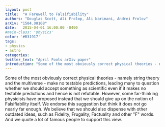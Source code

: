 ```yaml
---
layout: post
title:  "A Farewell to Falsifiability"
authors: "Douglas Scott, Ali Frolop, Ali Narimani, Andrei Frolov"
arXiv: "1504.00108"
date:   2015-04-01 16:00:00 -0400
#main-class: 'physics'
color: '#B31917'
tags:
- physics
- astro
categories:
twitter_text: "April Fools arXiv paper"
introduction: "Some of the most obviously correct physical theories - namely string theory and the multiverse - make no testable predictions..."
---
```


Some of the most obviously correct physical theories - namely string theory and the multiverse - make no testable predictions, leading many to question whether we should accept something as scientific even if it makes no testable predictions and hence is not refutable. However, some far-thinking physicists have proposed instead that we should give up on the notion of Falsifiability itself. We endorse this suggestion but think it does not go nearly far enough. We believe that we should also dispense with other outdated ideas, such as Fidelity, Frugality, Factuality and other "F" words. And we quote a lot of famous people to support this view.
